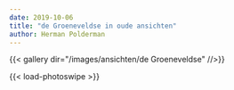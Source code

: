 ```yaml
---
date: 2019-10-06
title: "de Groeneveldse in oude ansichten"
author: Herman Polderman
---
```

{{< gallery dir="/images/ansichten/de Groeneveldse" //>}}

{{< load-photoswipe >}}